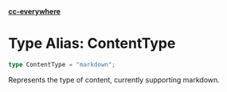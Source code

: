 [**cc-everywhere**](../../../../../index.md)

<HorizontalLine />

# Type Alias: ContentType

```ts
type ContentType = "markdown";
```

Represents the type of content, currently supporting markdown.
